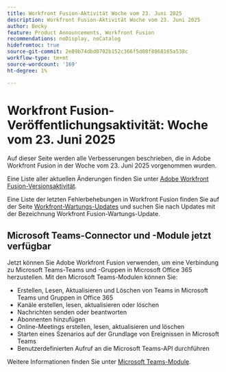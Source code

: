 ```yaml
---
title: Workfront Fusion-Aktivität Woche vom 23. Juni 2025
description: Workfront Fusion-Aktivität Woche vom 23. Juni 2025
author: Becky
feature: Product Announcements, Workfront Fusion
recommendations: noDisplay, noCatalog
hidefromtoc: true
source-git-commit: 2e89b74dbd0702b152c366f5d08f8868165a538c
workflow-type: tm+mt
source-wordcount: '169'
ht-degree: 1%

---
```


# Workfront Fusion-Veröffentlichungsaktivität: Woche vom 23. Juni 2025

Auf dieser Seite werden alle Verbesserungen beschrieben, die in Adobe Workfront Fusion in der Woche vom 23. Juni 2025 vorgenommen wurden.

Eine Liste aller aktuellen Änderungen finden Sie unter [Adobe Workfront Fusion-Versionsaktivität](/help/workfront-fusion/fusion-product-releases/fusion-release-activity.md).

Eine Liste der letzten Fehlerbehebungen in Workfront Fusion finden Sie auf der Seite [Workfront-Wartungs-Updates](https://experienceleague.adobe.com/de/docs/workfront-known-issues/releases/current-updates) und suchen Sie nach Updates mit der Bezeichnung Workfront Fusion-Wartungs-Update.

## Microsoft Teams-Connector und -Module jetzt verfügbar

Jetzt können Sie Adobe Workfront Fusion verwenden, um eine Verbindung zu Microsoft Teams-Teams und -Gruppen in Microsoft Office 365 herzustellen. Mit den Microsoft Teams-Modulen können Sie:

* Erstellen, Lesen, Aktualisieren und Löschen von Teams in Microsoft Teams und Gruppen in Office 365
* Kanäle erstellen, lesen, aktualisieren oder löschen
* Nachrichten senden oder beantworten
* Abonnenten hinzufügen
* Online-Meetings erstellen, lesen, aktualisieren und löschen
* Starten eines Szenarios auf der Grundlage von Ereignissen in Microsoft Teams
* Benutzerdefinierten Aufruf an die Microsoft Teams-API durchführen

Weitere Informationen finden Sie unter [Microsoft Teams-Module](/help/workfront-fusion/references/apps-and-modules/third-party-connectors/microsoft-teams-modules.md).
